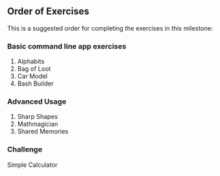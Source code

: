 ## Order of Exercises

This is a suggested order for completing the exercises in this milestone:

### Basic command line app exercises
1. Alphabits
1. Bag of Loot
1. Car Model
1. Bash Builder


### Advanced Usage
1. Sharp Shapes
1. Mathmagician
1. Shared Memories

### Challenge
Simple Calculator
